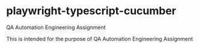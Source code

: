 # playwright-typescript-cucumber
QA Automation Engineering Assignment

This is intended for the purpose of QA Automation Engineering Assignment
